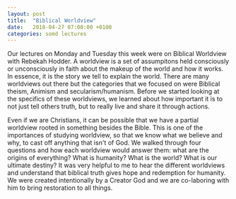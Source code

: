 ```yaml
---
layout: post
title:  "Biblical Worldview"
date:   2018-04-27 07:00:00 +0100
categories: somd lectures
---
```

Our lectures on Monday and Tuesday this week were on Biblical Worldview with Rebekah Hodder. A worldview is a set of assumpitons held consciously or unconsciously in faith about the makeup of the world and how it works. In essence, it is the story we tell to explain the world. There are many worldviews out there but the categories that we focused on were Biblical theism, Animism and secularism/humanism. Before we started looking at the specifics of these worldviews, we learned about how important it is to not just tell others truth, but to really live and share it through actions.

Even if we are Christians, it can be possible that we have a partial worldview rooted in something besides the Bible. This is one of the importances of studying worldview, so that we know what we believe and why, to cast off anything that isn't of God. We walked through four questions and how each worldview would answer them: what are the origins of everything? What is humanity? What is the world? What is our ultimate destiny? It was very helpful to me to hear the different worldviews and understand that biblical truth gives hope and redemption for humanity. We were created intentionally by a Creator God and we are co-laboring with him to bring restoration to all things.
